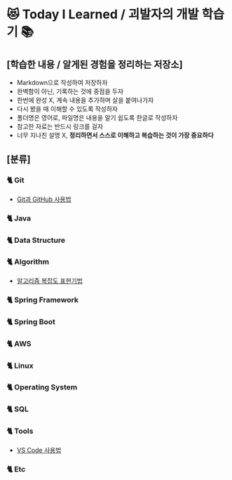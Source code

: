 # 😻 Today I Learned / 괴발자의 개발 학습기 📚

## [학습한 내용 / 알게된 경험을 정리하는 저장소]
* Markdown으로 작성하여 저장하자
* 완벽함이 아닌, 기록하는 것에 중점을 두자
* 한번에 완성 X, 계속 내용을 추가하며 살을 붙여나가자
* 다시 봤을 때 이해할 수 있도록 작성하자
* 폴더명은 영어로, 파일명은 내용을 알기 쉽도록 한글로 작성하자
* 참고한 자료는 반드시 링크를 걸자
* 너무 지나친 설명 X, **정리하면서 스스로 이해하고 복습하는 것이 가장 중요하다**

## [분류]

### :cat2: Git
* [Git과 GitHub 사용법](https://github.com/catveloper24-7/TIL/blob/main/Git/Git%EA%B3%BCGitHub%EC%82%AC%EC%9A%A9%EB%B2%95.md)

### :cat2: Java

### :cat2: Data Structure

### :cat2: Algorithm
* [알고리즘 복잡도 표현기법](https://github.com/catveloper24-7/TIL/blob/main/Algorithm/%EC%95%8C%EA%B3%A0%EB%A6%AC%EC%A6%98%EB%B3%B5%EC%9E%A1%EB%8F%84%ED%91%9C%ED%98%84%EA%B8%B0%EB%B2%95.md)

### :cat2: Spring Framework

### :cat2: Spring Boot

### :cat2: AWS

### :cat2: Linux

### :cat2: Operating System

### :cat2: SQL

### :cat2: Tools
* [VS Code 사용법](https://github.com/catveloper24-7/TIL/blob/main/Tools/VSCode%EC%82%AC%EC%9A%A9%EB%B2%95.md)

### :cat2: Etc
